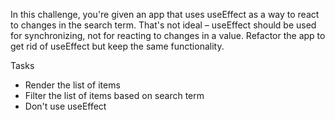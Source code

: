 In this challenge, you're given an app that uses useEffect as a way to react to changes in the search term. That's not ideal – useEffect should be used for synchronizing, not for reacting to changes in a value. Refactor the app to get rid of useEffect but keep the same functionality.

Tasks

- Render the list of items
- Filter the list of items based on search term
- Don't use useEffect
